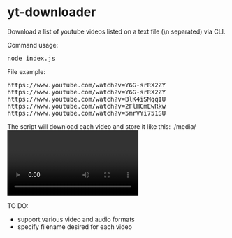 # yt-downloader
Download a list of youtube videos listed on a text file (\n separated) via CLI.

Command usage:
<pre>
node index.js <file>
</pre>

File example:
<pre>
https://www.youtube.com/watch?v=Y6G-srRX2ZY
https://www.youtube.com/watch?v=Y6G-srRX2ZY
https://www.youtube.com/watch?v=BlK4iSMqqIU
https://www.youtube.com/watch?v=2FlHCmEwRkw
https://www.youtube.com/watch?v=5mrVYi751SU
</pre>

The script will download each video and store it like this: ./media/<video name>.mp3
Repeated videos will be ignored!

TO DO:
<ul>
<li>support various video and audio formats</li>
<li>specify filename desired for each video</li>
</ul>
